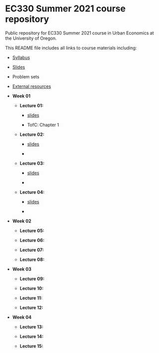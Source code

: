# EC330 Summer 2021 course repository

Public repository for EC330 Summer 2021 course in Urban Economics at the University of Oregon.

This README file includes all links to course materials including:

  - [Syllabus](https://github.com/ajdickinson/ec330-summer21/blob/main/syllabus/syllabus.pdf)

  - [Slides](https://github.com/ajdickinson/ec330-summer21/tree/main/slides)
  
  - Problem sets
  
  - [External resources](https://github.com/ajdickinson/ec330-summer21/tree/main/resources)

- __Week 01__

  - __Lecture 01:__

    - [slides](https://rawcdn.githack.com/ajdickinson/ec330-summer21/0f36b38a2f45ea4c9e500e131648a017ca605189/slides/001-intro/lecture01.html)

    - TofC: Chapter 1

  - __Lecture 02:__
  
    - [slides](https://rawcdn.githack.com/ajdickinson/ec330-summer21/0f36b38a2f45ea4c9e500e131648a017ca605189/slides/002-review/02-review.html)
    
    -

  - __Lecture 03:__

    - [slides](https://rawcdn.githack.com/ajdickinson/ec330-summer21/0f36b38a2f45ea4c9e500e131648a017ca605189/slides/003-size/03-size.html)
  
    -

  - __Lecture 04:__
  
    - [slides](https://rawcdn.githack.com/ajdickinson/ec330-summer21/0f36b38a2f45ea4c9e500e131648a017ca605189/slides/004-growth/04-growth.htmln/ec330-summer21/blob/main/slides/003-size/03-size.html)
    
    -

- __Week 02__

  - __Lecture 05:__

  - __Lecture 06:__

  - __Lecture 07:__

  - __Lecture 08:__

- __Week 03__

  - __Lecture 09:__

  - __Lecture 10:__

  - __Lecture 11:__

  - __Lecture 12:__

- __Week 04__

  - __Lecture 13:__

  - __Lecture 14:__

  - __Lecture 15:__
